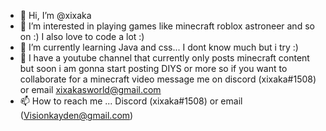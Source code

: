 - 👋 Hi, I’m @xixaka
- 👀 I’m interested in playing games like minecraft roblox astroneer and so on :) I also love to code a lot :)
- 🌱 I’m currently learning Java and css... I dont know much but i try :)
- 💞️ I have a youtube channel that currently only posts minecraft content but soon i am gonna start posting DIYS or more so if you want to collaborate for a minecraft video message me on discord (xixaka#1508) or email xixakasworld@gmail.com
- 📫 How to reach me ... Discord (xixaka#1508) or email (Visionkayden@gmail.com)

<!---
xixaka/xixaka is a ✨ special ✨ repository because its `README.md` (this file) appears on your GitHub profile.
You can click the Preview link to take a look at your changes.
--->
